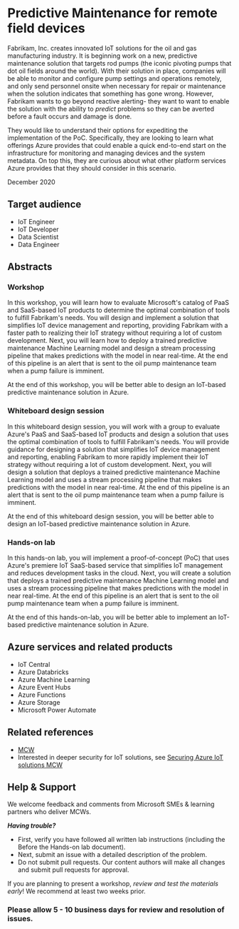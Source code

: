 # Predictive Maintenance for remote field devices

Fabrikam, Inc. creates innovated IoT solutions for the oil and gas manufacturing industry. It is beginning work on a new, predictive maintenance solution that targets rod pumps (the iconic pivoting pumps that dot oil fields around the world). With their solution in place, companies will be able to monitor and configure pump settings and operations remotely, and only send personnel onsite when necessary for repair or maintenance when the solution indicates that something has gone wrong. However, Fabrikam wants to go beyond reactive alerting- they want to want to enable the solution with the ability to _predict_ problems so they can be averted before a fault occurs and damage is done.

They would like to understand their options for expediting the implementation of the PoC. Specifically, they are looking to learn what offerings Azure provides that could enable a quick end-to-end start on the infrastructure for monitoring and managing devices and the system metadata. On top this, they are curious about what other platform services Azure provides that they should consider in this scenario.

December 2020

## Target audience

- IoT Engineer
- IoT Developer
- Data Scientist
- Data Engineer

## Abstracts

### Workshop

In this workshop, you will learn how to evaluate Microsoft's catalog of PaaS and SaaS-based IoT products to determine the optimal combination of tools to fulfill Fabrikam's needs. You will design and implement a solution that simplifies IoT device management and reporting, providing Fabrikam with a faster path to realizing their IoT strategy without requiring a lot of custom development. Next, you will learn how to deploy a trained predictive maintenance Machine Learning model and design a stream processing pipeline that makes predictions with the model in near real-time. At the end of this pipeline is an alert that is sent to the oil pump maintenance team when a pump failure is imminent.

At the end of this workshop, you will be better able to design an IoT-based predictive maintenance solution in Azure.

### Whiteboard design session

In this whiteboard design session, you will work with a group to evaluate Azure's PaaS and SaaS-based IoT products and design a solution that uses the optimal combination of tools to fulfill Fabrikam's needs. You will provide guidance for designing a solution that simplifies IoT device management and reporting, enabling Fabrikam to more rapidly implement their IoT strategy without requiring a lot of custom development. Next, you will design a solution that deploys a trained predictive maintenance Machine Learning model and uses a stream processing pipeline that makes predictions with the model in near real-time. At the end of this pipeline is an alert that is sent to the oil pump maintenance team when a pump failure is imminent.

At the end of this whiteboard design session, you will be better able to design an IoT-based predictive maintenance solution in Azure.

### Hands-on lab

In this hands-on lab, you will implement a proof-of-concept (PoC) that uses Azure's premiere IoT SaaS-based service that simplifies IoT management and reduces development tasks in the cloud. Next, you will create a solution that deploys a trained predictive maintenance Machine Learning model and uses a stream processing pipeline that makes predictions with the model in near real-time. At the end of this pipeline is an alert that is sent to the oil pump maintenance team when a pump failure is imminent.

At the end of this hands-on-lab, you will be better able to implement an IoT-based predictive maintenance solution in Azure.

## Azure services and related products

- IoT Central
- Azure Databricks
- Azure Machine Learning
- Azure Event Hubs
- Azure Functions
- Azure Storage
- Microsoft Power Automate

## Related references

- [MCW](https://microsoftcloudworkshop.com/)
- Interested in deeper security for IoT solutions, see [Securing Azure IoT solutions MCW](https://github.com/microsoft/MCW-Securing-Azure-IoT-solutions)

## Help & Support

We welcome feedback and comments from Microsoft SMEs & learning partners who deliver MCWs.

**_Having trouble?_**

- First, verify you have followed all written lab instructions (including the Before the Hands-on lab document).
- Next, submit an issue with a detailed description of the problem.
- Do not submit pull requests. Our content authors will make all changes and submit pull requests for approval.

If you are planning to present a workshop, _review and test the materials early_! We recommend at least two weeks prior.

### Please allow 5 - 10 business days for review and resolution of issues.
